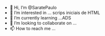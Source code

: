 - 👋 Hi, I’m @SaratePaulo
- 👀 I’m interested in ... scrips iniciais de HTML
- 🌱 I’m currently learning ...ADS
- 💞️ I’m looking to collaborate on ...
- 📫 How to reach me ...

<!---
SaratePaulo/SaratePaulo is a ✨ special ✨ repository because its `README.md` (this file) appears on your GitHub profile.
You can click the Preview link to take a look at your changes.
--->
